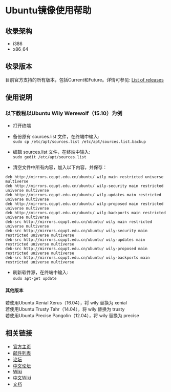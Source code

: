 #   Ubuntu镜像使用帮助

##  收录架构
* i386
* x86_64

##  收录版本
目前官方支持的所有版本，包括Current和Future。详情可参见:  [List of releases](https://wiki.ubuntu.com/Releases)

##  使用说明

### 以下教程以Ubuntu Wily Werewolf（15.10）为例
* 打开终端

* 备份原有 sources.list 文件，在终端中输入:  
`sudo cp /etc/apt/sources.list /etc/apt/sources.list.backup`

* 编辑 sources.list 文件，在终端中输入:  
`sudo gedit /etc/apt/sources.list`

* 清空文件中所有内容，加入以下内容，并保存：
<pre><code>deb http://mirrors.cqupt.edu.cn/ubuntu/ wily main restricted universe multiverse  
deb http://mirrors.cqupt.edu.cn/ubuntu/ wily-security main restricted universe multiverse  
deb http://mirrors.cqupt.edu.cn/ubuntu/ wily-updates main restricted universe multiverse  
deb http://mirrors.cqupt.edu.cn/ubuntu/ wily-proposed main restricted universe multiverse  
deb http://mirrors.cqupt.edu.cn/ubuntu/ wily-backports main restricted universe multiverse  
deb-src http://mirrors.cqupt.edu.cn/ubuntu/ wily main restricted universe multiverse  
deb-src http://mirrors.cqupt.edu.cn/ubuntu/ wily-security main restricted universe multiverse  
deb-src http://mirrors.cqupt.edu.cn/ubuntu/ wily-updates main restricted universe multiverse  
deb-src http://mirrors.cqupt.edu.cn/ubuntu/ wily-proposed main restricted universe multiverse  
deb-src http://mirrors.cqupt.edu.cn/ubuntu/ wily-backports main restricted universe multiverse</code></pre>

* 刷新软件源，在终端中输入:  
`sudo apt-get update`

####    其他版本
若使用Ubuntu Xenial Xerus（16.04），将 wily 替换为 xenial  
若使用Ubuntu Trusty Tahr（14.04），将 wily 替换为 trusty   
若使用Ubuntu Precise Pangolin（12.04），将 wily 替换为 precise

##  相关链接
* [官方主页](http://www.ubuntu.com/)
* [邮件列表](http://www.ubuntu.com/support/community/mailinglists)
* [论坛](http://ubuntuforums.org/)
* [中文论坛](http://forum.ubuntu.org.cn/)
* [Wiki](https://wiki.ubuntu.com/)
* [中文Wiki](http://wiki.ubuntu.org.cn/)
* [文档](https://help.ubuntu.com/)

